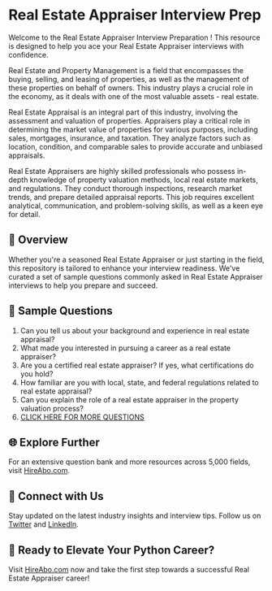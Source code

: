 # Real Estate Appraiser Interview Prep

Welcome to the Real Estate Appraiser Interview Preparation ! This resource is designed to help you ace your Real Estate Appraiser interviews with confidence.

Real Estate and Property Management is a field that encompasses the buying, selling, and leasing of properties, as well as the management of these properties on behalf of owners. This industry plays a crucial role in the economy, as it deals with one of the most valuable assets - real estate. 

Real Estate Appraisal is an integral part of this industry, involving the assessment and valuation of properties. Appraisers play a critical role in determining the market value of properties for various purposes, including sales, mortgages, insurance, and taxation. They analyze factors such as location, condition, and comparable sales to provide accurate and unbiased appraisals.

Real Estate Appraisers are highly skilled professionals who possess in-depth knowledge of property valuation methods, local real estate markets, and regulations. They conduct thorough inspections, research market trends, and prepare detailed appraisal reports. This job requires excellent analytical, communication, and problem-solving skills, as well as a keen eye for detail.

## 🚀 Overview

Whether you're a seasoned Real Estate Appraiser or just starting in the field, this repository is tailored to enhance your interview readiness. We've curated a set of sample questions commonly asked in Real Estate Appraiser interviews to help you prepare and succeed.

## 📝 Sample Questions

1. Can you tell us about your background and experience in real estate appraisal?
2. What made you interested in pursuing a career as a real estate appraiser?
3. Are you a certified real estate appraiser? If yes, what certifications do you hold?
4. How familiar are you with local, state, and federal regulations related to real estate appraisal?
5. Can you explain the role of a real estate appraiser in the property valuation process?
6. [CLICK HERE FOR MORE QUESTIONS](https://hireabo.com/job/21_2_0/Real%20Estate%20Appraiser)

## 🌐 Explore Further

For an extensive question bank and more resources across 5,000 fields, visit [HireAbo.com](https://www.hireabo.com).

## 📱 Connect with Us

Stay updated on the latest industry insights and interview tips. Follow us on [Twitter](https://twitter.com/hireabo) and [LinkedIn](https://www.linkedin.com/in/hire-abo-3609972a8/).

## 🚀 Ready to Elevate Your Python Career?

Visit [HireAbo.com](https://www.hireabo.com) now and take the first step towards a successful Real Estate Appraiser career!